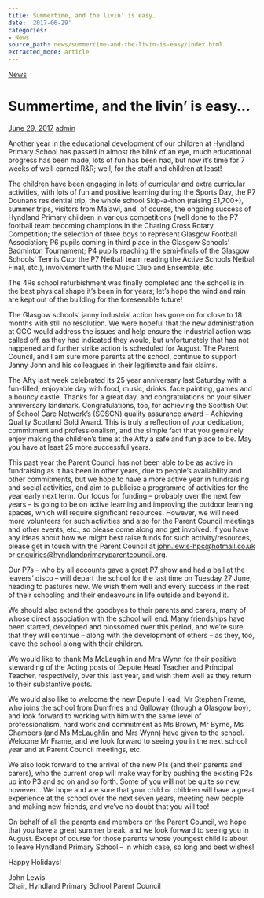```yaml
---
title: Summertime, and the livin’ is easy…
date: '2017-06-29'
categories:
- News
source_path: news/summertime-and-the-livin-is-easy/index.html
extracted_mode: article
---
```

[News](category/news/)

# Summertime, and the livin’ is easy…

[June 29, 2017](news/summertime-and-the-livin-is-easy/) [admin](author/admin/)

Another year in the educational development of our children at Hyndland Primary School has passed in almost the blink of an eye, much educational progress has been made, lots of fun has been had, but now it’s time for 7 weeks of well-earned R&R; well, for the staff and children at least!

The children have been engaging in lots of curricular and extra curricular activities, with lots of fun and positive learning during the Sports Day, the P7 Dounans residential trip, the whole school Skip-a-thon (raising £1,700+), summer trips, visitors from Malawi, and, of course, the ongoing success of Hyndland Primary children in various competitions (well done to the P7 football team becoming champions in the Charing Cross Rotary Competition; the selection of three boys to represent Glasgow Football Association; P6 pupils coming in third place in the Glasgow Schools’ Badminton Tournament; P4 pupils reaching the semi-finals of the Glasgow Schools’ Tennis Cup; the P7 Netball team reading the Active Schools Netball Final, etc.), involvement with the Music Club and Ensemble, etc.

The 4Rs school refurbishment was finally completed and the school is in the best physical shape it’s been in for years; let’s hope the wind and rain are kept out of the building for the foreseeable future!

The Glasgow schools’ janny industrial action has gone on for close to 18 months with still no resolution. We were hopeful that the new administration at GCC would address the issues and help ensure the industrial action was called off, as they had indicated they would, but unfortunately that has not happened and further strike action is scheduled for August. The Parent Council, and I am sure more parents at the school, continue to support Janny John and his colleagues in their legitimate and fair claims.

The Afty last week celebrated its 25 year anniversary last Saturday with a fun-filled, enjoyable day with food, music, drinks, face painting, games and a bouncy castle. Thanks for a great day, and congratulations on your silver anniversary landmark. Congratulations, too, for achieving the Scottish Out of School Care Network’s (SOSCN) quality assurance award – Achieving Quality Scotland Gold Award. This is truly a reflection of your dedication, commitment and professionalism, and the simple fact that you genuinely enjoy making the children’s time at the Afty a safe and fun place to be. May you have at least 25 more successful years.

This past year the Parent Council has not been able to be as active in fundraising as it has been in other years, due to people’s availability and other commitments, but we hope to have a more active year in fundraising and social activities, and aim to publicise a programme of activities for the year early next term. Our focus for funding – probably over the next few years – is going to be on active learning and improving the outdoor learning spaces, which will require significant resources. However, we will need more volunteers for such activities and also for the Parent Council meetings and other events, etc., so please come along and get involved. If you have any ideas about how we might best raise funds for such activity/resources, please get in touch with the Parent Council at [john.lewis-hpc@hotmail.co.uk](mailto:john.lewis-hpc@hotmail.co.uk) or [enquiries@hyndlandprimaryparentcouncil.org](mailto:enquiries@hyndlandprimaryparentcouncil.org).

Our P7s – who by all accounts gave a great P7 show and had a ball at the leavers’ disco – will depart the school for the last time on Tuesday 27 June, heading to pastures new. We wish them well and every success in the rest of their schooling and their endeavours in life outside and beyond it.

We should also extend the goodbyes to their parents and carers, many of whose direct association with the school will end. Many friendships have been started, developed and blossomed over this period, and we’re sure that they will continue – along with the development of others – as they, too, leave the school along with their children.

We would like to thank Ms McLaughlin and Mrs Wynn for their positive stewarding of the Acting posts of Depute Head Teacher and Principal Teacher, respectively, over this last year, and wish them well as they return to their substantive posts.

We would also like to welcome the new Depute Head, Mr Stephen Frame, who joins the school from Dumfries and Galloway (though a Glasgow boy), and look forward to working with him with the same level of professionalism, hard work and commitment as Ms Brown, Mr Byrne, Ms Chambers (and Ms McLaughlin and Mrs Wynn) have given to the school. Welcome Mr Frame, and we look forward to seeing you in the next school year and at Parent Council meetings, etc.

We also look forward to the arrival of the new P1s (and their parents and carers), who the current crop will make way for by pushing the existing P2s up into P3 and so on and so forth. Some of you will not be quite so new, however… We hope and are sure that your child or children will have a great experience at the school over the next seven years, meeting new people and making new friends, and we’ve no doubt that you will too!

On behalf of all the parents and members on the Parent Council, we hope that you have a great summer break, and we look forward to seeing you in August. Except of course for those parents whose youngest child is about to leave Hyndland Primary School – in which case, so long and best wishes!

Happy Holidays!

John Lewis  
Chair, Hyndland Primary School Parent Council
